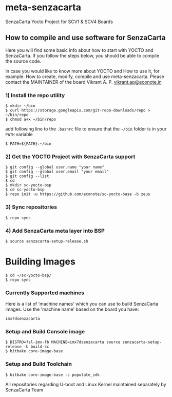 # meta-senzacarta

SenzaCarta Yocto Project for SCV1 & SCV4 Boards

## How to compile and use software for SenzaCarta

Here you will find some basic info about how to start with YOCTO and SenzaCarta. If you follow the steps below, you should be able to compile the source code.

In case you would like to know more about YOCTO and How to use it, for example: How to create, modify, compile and use meta-senzacarta. Please contact the MAINTAINER of the board Vikrant A. P. <vikrant.ap@econote.in>

### 1) Install the repo utility
	$ mkdir ~/bin
	$ curl https://storage.googleapis.com/git-repo-downloads/repo > ~/bin/repo
	$ chmod a+x ~/bin/repo

add following line to the `.bashrc` file to ensure that the `~/bin` folder is in your `PATH` variable

	$ PATH=${PATH}:~/bin

### 2) Get the YOCTO Project with SenzaCarta support
	$ git config --global user.name "your name"
	$ git config --global user.email "your email"
	$ git config --list
	$ cd
	$ mkdir sc-yocto-bsp
	$ cd sc-yocto-bsp
	$ repo init -u https://github.com/econote/sc-yocto-base -b zeus

### 3) Sync repositories
	$ repo sync

### 4) Add SenzaCarta meta layer into BSP
	$ source senzacarta-setup-release.sh

# Building Images
	$ cd ~/sc-yocto-bsp/
	$ repo sync

### Currently Supported machines <MACHINE>
Here is a list of 'machine names' which you can use to build SenzaCarta images. Use the 'machine name' based on the board you have:

	imx7dsenzacarta

### Setup and Build Console image
	$ DISTRO=fsl-imx-fb MACHINE=imx7dsenzacarta source senzacarta-setup-release -b build-sc
	$ bitbake core-image-base

### Setup and Build Toolchain
	$ bitbake core-image-base -c populate_sdk

All repositories regarding U-boot and Linux Kernel maintained separately by SenzaCarta Team
